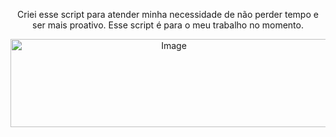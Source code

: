 <p align="center">
    Criei esse script para atender minha necessidade de não perder tempo e ser mais proativo. Esse script é para o meu trabalho no momento.
<p>

<p align="center">
    <img width="507" height="141" alt="Image" src="https://github.com/user-attachments/assets/42e6a7a8-0d2c-4e9d-9656-d24dd138a41c" />
<p>